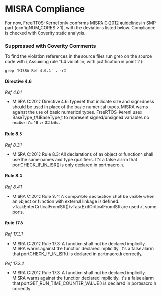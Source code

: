 # MISRA Compliance

For now, FreeRTOS-Kernel only conforms [MISRA C:2012](https://www.misra.org.uk/MISRAHome/MISRAC2012/tabid/196/Default.aspx) guidelines in SMP part (configNUM_CORES > 1), 
with the deviations listed below. Compliance is checked with Coverity static analysis.

### Suppressed with Coverity Comments
To find the violation references in the source files run grep on the source code
with ( Assuming rule 11.4 violation; with justification in point 2 ):
```
grep 'MISRA Ref 4.6.1' . -rI
```
#### Directive 4.6

_Ref 4.6.1_

- MISRA C:2012 Directive 4.6: typedef that indicate size and signedness should be used in place of the basic numerical types.
        MISRA warns against the use of basic numerical types. FreeRTOS-Kerenl 
        uses BaseType_t/UBaseType_t to represent signed/unsigned variables no matter it's 16 or 32 bits.
        
#### Rule 8.3

_Ref 8.3.1_

- MISRA C:2012 Rule 8.3: All declarations of an object or functionn shall use the same names and type qualifiers.
        It's a false alarm that portCHECK_IF_IN_ISR() is only declared in portmacro.h.
        
#### Rule 8.4

_Ref 8.4.1_

- MISRA C:2012 Rule 8.4: A compatible declaration shall be visible when an object or function with external linkage is defined.
        vTaskEnterCriticalFromISR()/vTaskExitCriticalFromISR are used at some ports.
        
#### Rule 17.3

_Ref 17.3.1_

- MISRA C:2012 Rule 17.3: A function shall not be declared implicitly.
        MISRA warns against the function declared implicitly. It's a false alarm that
        portCHECK_IF_IN_ISR() is declared in portmacro.h correctly.

_Ref 17.3.2_

- MISRA C:2012 Rule 17.3: A function shall not be declared implicitly.
        MISRA warns against the function declared implicitly. It's a false alarm that
        portGET_RUN_TIME_COUNTER_VALUE() is declared in portmacro.h correctly.
